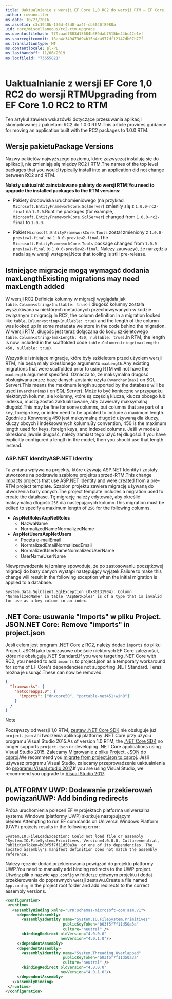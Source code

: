 ```yaml
---
title: Uaktualnianie z wersji EF Core 1,0 RC2 do wersji RTM — EF Core
author: rowanmiller
ms.date: 10/27/2016
ms.assetid: c3c1940b-136d-45d8-aa4f-cb5040f8980a
uid: core/miscellaneous/rc2-rtm-upgrade
ms.openlocfilehash: 779caad7883d13684b389dab7515be44bc42e1ef
ms.sourcegitcommit: 18ab4c349473d94b15b4ca977df12147db07b77f
ms.translationtype: MT
ms.contentlocale: pl-PL
ms.lasthandoff: 11/06/2019
ms.locfileid: "73655821"
---
```

# <a name="upgrading-from-ef-core-10-rc2-to-rtm"></a><span data-ttu-id="f4096-102">Uaktualnianie z wersji EF Core 1,0 RC2 do wersji RTM</span><span class="sxs-lookup"><span data-stu-id="f4096-102">Upgrading from EF Core 1.0 RC2 to RTM</span></span>

<span data-ttu-id="f4096-103">Ten artykuł zawiera wskazówki dotyczące przesuwania aplikacji skompilowanej z pakietami RC2 do 1.0.0 RTM.</span><span class="sxs-lookup"><span data-stu-id="f4096-103">This article provides guidance for moving an application built with the RC2 packages to 1.0.0 RTM.</span></span>

## <a name="package-versions"></a><span data-ttu-id="f4096-104">Wersje pakietu</span><span class="sxs-lookup"><span data-stu-id="f4096-104">Package Versions</span></span>

<span data-ttu-id="f4096-105">Nazwy pakietów najwyższego poziomu, które zazwyczaj instalują się do aplikacji, nie zmieniają się między RC2 i RTM.</span><span class="sxs-lookup"><span data-stu-id="f4096-105">The names of the top level packages that you would typically install into an application did not change between RC2 and RTM.</span></span>

<span data-ttu-id="f4096-106">**Należy uaktualnić zainstalowane pakiety do wersji RTM:**</span><span class="sxs-lookup"><span data-stu-id="f4096-106">**You need to upgrade the installed packages to the RTM versions:**</span></span>

* <span data-ttu-id="f4096-107">Pakiety środowiska uruchomieniowego (na przykład `Microsoft.EntityFrameworkCore.SqlServer`) zmieniły się z `1.0.0-rc2-final` na `1.0.0`.</span><span class="sxs-lookup"><span data-stu-id="f4096-107">Runtime packages (for example, `Microsoft.EntityFrameworkCore.SqlServer`) changed from `1.0.0-rc2-final` to `1.0.0`.</span></span>

* <span data-ttu-id="f4096-108">Pakiet `Microsoft.EntityFrameworkCore.Tools` został zmieniony z `1.0.0-preview1-final` na `1.0.0-preview2-final`.</span><span class="sxs-lookup"><span data-stu-id="f4096-108">The `Microsoft.EntityFrameworkCore.Tools` package changed from `1.0.0-preview1-final` to `1.0.0-preview2-final`.</span></span> <span data-ttu-id="f4096-109">Należy zauważyć, że narzędzia nadal są w wersji wstępnej.</span><span class="sxs-lookup"><span data-stu-id="f4096-109">Note that tooling is still pre-release.</span></span>

## <a name="existing-migrations-may-need-maxlength-added"></a><span data-ttu-id="f4096-110">Istniejące migracje mogą wymagać dodania maxLength</span><span class="sxs-lookup"><span data-stu-id="f4096-110">Existing migrations may need maxLength added</span></span>

<span data-ttu-id="f4096-111">W wersji RC2 Definicja kolumny w migracji wyglądała jak `table.Column<string>(nullable: true)` i długość kolumny została wyszukiwana w niektórych metadanych przechowywanych w kodzie związanym z migracją.</span><span class="sxs-lookup"><span data-stu-id="f4096-111">In RC2, the column definition in a migration looked like `table.Column<string>(nullable: true)` and the length of the column was looked up in some metadata we store in the code behind the migration.</span></span> <span data-ttu-id="f4096-112">W wersji RTM, długość jest teraz dołączana do kodu szkieletowego `table.Column<string>(maxLength: 450, nullable: true)`.</span><span class="sxs-lookup"><span data-stu-id="f4096-112">In RTM, the length is now included in the scaffolded code `table.Column<string>(maxLength: 450, nullable: true)`.</span></span>

<span data-ttu-id="f4096-113">Wszystkie istniejące migracje, które były szkieletem przed użyciem wersji RTM, nie będą miały określonego argumentu `maxLength`.</span><span class="sxs-lookup"><span data-stu-id="f4096-113">Any existing migrations that were scaffolded prior to using RTM will not have the `maxLength` argument specified.</span></span> <span data-ttu-id="f4096-114">Oznacza to, że maksymalna długość obsługiwana przez bazę danych zostanie użyta (`nvarchar(max)` on SQL Server).</span><span class="sxs-lookup"><span data-stu-id="f4096-114">This means the maximum length supported by the database will be used (`nvarchar(max)` on SQL Server).</span></span> <span data-ttu-id="f4096-115">Może to być konieczne w przypadku niektórych kolumn, ale kolumny, które są częścią klucza, klucza obcego lub indeksu, muszą zostać zaktualizowane, aby zawierały maksymalną długość.</span><span class="sxs-lookup"><span data-stu-id="f4096-115">This may be fine for some columns, but columns that are part of a key, foreign key, or index need to be updated to include a maximum length.</span></span> <span data-ttu-id="f4096-116">Zgodnie z Konwencją 450 jest maksymalną długość używaną dla kluczy, kluczy obcych i indeksowanych kolumn.</span><span class="sxs-lookup"><span data-stu-id="f4096-116">By convention, 450 is the maximum length used for keys, foreign keys, and indexed columns.</span></span> <span data-ttu-id="f4096-117">Jeśli w modelu określono jawnie długość, należy zamiast tego użyć tej długości.</span><span class="sxs-lookup"><span data-stu-id="f4096-117">If you have explicitly configured a length in the model, then you should use that length instead.</span></span>

### <a name="aspnet-identity"></a><span data-ttu-id="f4096-118">ASP.NET Identity</span><span class="sxs-lookup"><span data-stu-id="f4096-118">ASP.NET Identity</span></span>

<span data-ttu-id="f4096-119">Ta zmiana wpływa na projekty, które używają ASP.NET Identity i zostały utworzone na podstawie szablonu projektu sprzed-RTM.</span><span class="sxs-lookup"><span data-stu-id="f4096-119">This change impacts projects that use ASP.NET Identity and were created from a pre-RTM project template.</span></span> <span data-ttu-id="f4096-120">Szablon projektu zawiera migrację używaną do utworzenia bazy danych.</span><span class="sxs-lookup"><span data-stu-id="f4096-120">The project template includes a migration used to create the database.</span></span> <span data-ttu-id="f4096-121">Tę migrację należy edytować, aby określić maksymalną długość `256` dla następujących kolumn.</span><span class="sxs-lookup"><span data-stu-id="f4096-121">This migration must be edited to specify a maximum length of `256` for the following columns.</span></span>

* <span data-ttu-id="f4096-122">**AspNetRoles**</span><span class="sxs-lookup"><span data-stu-id="f4096-122">**AspNetRoles**</span></span>
  * <span data-ttu-id="f4096-123">Nazwa</span><span class="sxs-lookup"><span data-stu-id="f4096-123">Name</span></span>
  * <span data-ttu-id="f4096-124">NormalizedName</span><span class="sxs-lookup"><span data-stu-id="f4096-124">NormalizedName</span></span>
* <span data-ttu-id="f4096-125">**AspNetUsers**</span><span class="sxs-lookup"><span data-stu-id="f4096-125">**AspNetUsers**</span></span>
  * <span data-ttu-id="f4096-126">Poczta e-mail</span><span class="sxs-lookup"><span data-stu-id="f4096-126">Email</span></span>
  * <span data-ttu-id="f4096-127">NormalizedEmail</span><span class="sxs-lookup"><span data-stu-id="f4096-127">NormalizedEmail</span></span>
  * <span data-ttu-id="f4096-128">NormalizedUserName</span><span class="sxs-lookup"><span data-stu-id="f4096-128">NormalizedUserName</span></span>
  * <span data-ttu-id="f4096-129">UserName</span><span class="sxs-lookup"><span data-stu-id="f4096-129">UserName</span></span>

<span data-ttu-id="f4096-130">Niewprowadzenie tej zmiany spowoduje, że po zastosowaniu początkowej migracji do bazy danych wystąpi następujący wyjątek.</span><span class="sxs-lookup"><span data-stu-id="f4096-130">Failure to make this change will result in the following exception when the initial migration is applied to a database.</span></span>

``` Console
System.Data.SqlClient.SqlException (0x80131904): Column 'NormalizedName' in table 'AspNetRoles' is of a type that is invalid for use as a key column in an index.
```

## <a name="net-core-remove-imports-in-projectjson"></a><span data-ttu-id="f4096-131">.NET Core: usuwanie "Imports" w pliku Project. JSON</span><span class="sxs-lookup"><span data-stu-id="f4096-131">.NET Core: Remove "imports" in project.json</span></span>

<span data-ttu-id="f4096-132">Jeśli celem jest program .NET Core z RC2, należy dodać `imports` do pliku Project. JSON jako tymczasowe obejście niektórych EF Core zależności, które nie obsługują .NET Standard.</span><span class="sxs-lookup"><span data-stu-id="f4096-132">If you were targeting .NET Core with RC2, you needed to add `imports` to project.json as a temporary workaround for some of EF Core's dependencies not supporting .NET Standard.</span></span> <span data-ttu-id="f4096-133">Teraz można je usunąć.</span><span class="sxs-lookup"><span data-stu-id="f4096-133">These can now be removed.</span></span>

``` json
{
  "frameworks": {
    "netcoreapp1.0": {
      "imports": ["dnxcore50", "portable-net451+win8"]
    }
  }
}
```

> [!NOTE]  
> <span data-ttu-id="f4096-134">Począwszy od wersji 1,0 RTM, [zestaw .NET Core SDK](https://www.microsoft.com/net/download/core) nie obsługuje już `project.json` ani tworzenia aplikacji platformy .NET Core przy użyciu programu Visual Studio 2015.</span><span class="sxs-lookup"><span data-stu-id="f4096-134">As of version 1.0 RTM, the [.NET Core SDK](https://www.microsoft.com/net/download/core) no longer supports `project.json` or developing .NET Core applications using Visual Studio 2015.</span></span> <span data-ttu-id="f4096-135">Zalecamy [Migrowanie z pliku Project. JSON do csproj](https://docs.microsoft.com/dotnet/articles/core/migration/).</span><span class="sxs-lookup"><span data-stu-id="f4096-135">We recommend you [migrate from project.json to csproj](https://docs.microsoft.com/dotnet/articles/core/migration/).</span></span> <span data-ttu-id="f4096-136">Jeśli używasz programu Visual Studio, zalecamy przeprowadzenie uaktualnienia do [programu Visual studio 2017](https://www.visualstudio.com/downloads/).</span><span class="sxs-lookup"><span data-stu-id="f4096-136">If you are using Visual Studio, we recommend you upgrade to [Visual Studio 2017](https://www.visualstudio.com/downloads/).</span></span>

## <a name="uwp-add-binding-redirects"></a><span data-ttu-id="f4096-137">PLATFORMY UWP: Dodawanie przekierowań powiązań</span><span class="sxs-lookup"><span data-stu-id="f4096-137">UWP: Add binding redirects</span></span>

<span data-ttu-id="f4096-138">Próba uruchomienia poleceń EF w projektach platforma uniwersalna systemu Windows (platformy UWP) skutkuje następującym błędem:</span><span class="sxs-lookup"><span data-stu-id="f4096-138">Attempting to run EF commands on Universal Windows Platform (UWP) projects results in the following error:</span></span>

```output
System.IO.FileLoadException: Could not load file or assembly 'System.IO.FileSystem.Primitives, Version=4.0.0.0, Culture=neutral, PublicKeyToken=b03f5f7f11d50a3a' or one of its dependencies. The located assembly's manifest definition does not match the assembly reference.
```

<span data-ttu-id="f4096-139">Należy ręcznie dodać przekierowania powiązań do projektu platformy UWP.</span><span class="sxs-lookup"><span data-stu-id="f4096-139">You need to manually add binding redirects to the UWP project.</span></span> <span data-ttu-id="f4096-140">Utwórz plik o nazwie `App.config` w folderze głównym projektu i dodaj przekierowania do poprawnych wersji zestawu.</span><span class="sxs-lookup"><span data-stu-id="f4096-140">Create a file named `App.config` in the project root folder and add redirects to the correct assembly versions.</span></span>

```xml
<configuration>
 <runtime>
   <assemblyBinding xmlns="urn:schemas-microsoft-com:asm.v1">
     <dependentAssembly>
       <assemblyIdentity name="System.IO.FileSystem.Primitives"
                         publicKeyToken="b03f5f7f11d50a3a"
                         culture="neutral" />
       <bindingRedirect oldVersion="4.0.0.0"
                        newVersion="4.0.1.0"/>
     </dependentAssembly>
     <dependentAssembly>
       <assemblyIdentity name="System.Threading.Overlapped"
                         publicKeyToken="b03f5f7f11d50a3a"
                         culture="neutral" />
       <bindingRedirect oldVersion="4.0.0.0"
                        newVersion="4.0.1.0"/>
     </dependentAssembly>
   </assemblyBinding>
 </runtime>
</configuration>
```
